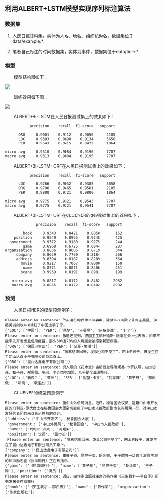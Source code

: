 ## 利用ALBERT+LSTM模型实现序列标注算法

### 数据集

1. 人民日报语料集，实体为人名、地名、组织机构名，数据集位于data/example.*;

2. 笔者自己标注的时间数据集，实体为事件，数据集位于data/time.*

### 模型

&emsp;&emsp;模型结构图如下：

![](https://github.com/percent4/ALBERT_BER_KERAS/blob/master/albert_bi_lstm.png)

&emsp;&emsp;训练效果如下图：

![](https://github.com/percent4/ALBERT_BER_KERAS/blob/master/example_loss_acc.png)

&emsp;&emsp;ALBERT+Bi-LSTM在人民日报测试集上的效果如下：

```
           precision    recall  f1-score   support

      ORG     0.9001    0.9112    0.9056      2185
      LOC     0.9383    0.8898    0.9134      3658
      PER     0.9543    0.9415    0.9479      1864

micro avg     0.9310    0.9084    0.9196      7707
macro avg     0.9313    0.9084    0.9195      7707
```

&emsp;&emsp;ALBERT+Bi-LSTM+CRF在人民日报测试集上的效果如下：

```
           precision    recall  f1-score   support

      LOC     0.9766    0.9032    0.9385      3658
      ORG     0.9700    0.9465    0.9581      2185
      PER     0.9880    0.9721    0.9800      1864

micro avg     0.9775    0.9321    0.9543      7707
macro avg     0.9775    0.9321    0.9541      7707
```
&emsp;&emsp;ALBERT+Bi-LSTM+CRF在CLUENER的dev数据集上的效果如下：

```
              precision    recall  f1-score   support

        book     0.9343    0.8421    0.8858       152
    position     0.9549    0.8965    0.9248       425
  government     0.9372    0.9180    0.9275       244
        game     0.6968    0.6725    0.6844       287
organization     0.8836    0.8605    0.8719       344
     company     0.8659    0.7760    0.8184       366
     address     0.8394    0.8187    0.8289       364
       movie     0.9217    0.7067    0.8000       150
        name     0.8771    0.8071    0.8406       451
       scene     0.9939    0.8191    0.8981       199

   micro avg     0.8817    0.8172    0.8482      2982
   macro avg     0.8835    0.8172    0.8482      2982
```

### 预测

&emsp;&emsp;人民日报NER的模型预测例子：

```
Please enter an sentence: 昨天进行的女单半决赛中，陈梦4-2击败了队友王曼昱，伊藤美诚则以4-0横扫了中国选手丁宁。
{'LOC': ['中国'], 'PER': ['陈梦', '王曼昱', '伊藤美诚', '丁宁']}
Please enter an sentence: 报道还提到，德国卫生部长延斯·施潘在会上也表示，如果不能率先开发出且使用疫苗，那么60%至70%的人可能会被感染新冠病毒。
{'ORG': ['德国卫生部'], 'PER': ['延斯·施潘']}
Please enter an sentence: “隔离结束回来，发现公司不见了”，网上的段子，真发生在了昆山达鑫电子有限公司员工身上。
{'ORG': ['昆山达鑫电子有限公司']}
Please enter an sentence: 真人版的《花木兰》由新西兰导演妮基·卡罗执导，由刘亦菲、甄子丹、郑佩佩、巩俐、李连杰等加盟，几乎是全亚洲整容。
{'LOC': ['新西兰', '亚洲'], 'PER': ['妮基·卡罗', '刘亦菲', '甄子丹', '郑佩佩', '巩俐', '李连杰']}
```

&emsp;&emsp;CLUENER的模型预测例子：

```
Please enter an sentence: 据中山外侨局消息，近日，秘鲁国会议员、祖籍中山市开发区的玛利亚·洪大女士在秘鲁国会大厦亲切会见了中山市人民政府副市长冯煜荣一行，对中山市友好代表团的来访表示热烈的欢迎。
{'address': ['中山市开发区', '秘鲁国会大厦'],
 'government': ['中山外侨局', '秘鲁国会', '中山市人民政府'],
 'name': ['玛利亚·洪大', '冯煜荣'],
 'position': ['议员', '副市长']}
 Please enter an sentence: “隔离结束回来，发现公司不见了”，网上的段子，真发生在了昆山达鑫电子有限公司员工身上。
{'company': ['昆山达鑫电子有限公司']}
Please enter an sentence: 由黄子韬、易烊千玺、胡冰卿、王子腾等一众青年演员主演的热血励志剧《热血同行》正在热播中。
{'game': ['《热血同行》'], 'name': ['黄子韬', '易烊千玺', '胡冰卿', '王子腾'], 'position': ['演员']}
Please enter an sentence: 近日，由作家出版社主办的韩作荣《天生我才——李白传》新书发布会在京举行
{'book': ['《天生我才——李白传》'], 'name': ['韩作荣'], 'organization': ['作家出版社']}

```